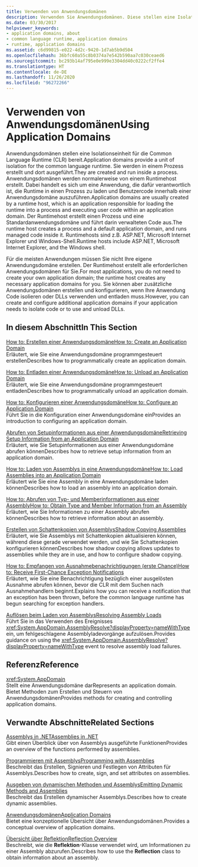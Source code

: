 ```yaml
---
title: Verwenden von Anwendungsdomänen
description: Verwenden Sie Anwendungsdomänen. Diese stellen eine Isolationseinheit für die Common Language Runtime (CLR) bereit. Anwendungsdomänen werden in einem Prozess erstellt und ausgeführt.
ms.date: 03/30/2017
helpviewer_keywords:
- application domains, about
- common language runtime, application domains
- runtime, application domains
ms.assetid: c6d99815-e022-4d2c-9420-1d7ab5b9d504
ms.openlocfilehash: 36bfc60a55c8b0374a7e542b590aa7c030ceaed6
ms.sourcegitcommit: bc293b14af795e0e999e3304dd40c0222cf2ffe4
ms.translationtype: HT
ms.contentlocale: de-DE
ms.lasthandoff: 11/26/2020
ms.locfileid: "96272266"
---
```

# <a name="using-application-domains"></a><span data-ttu-id="58279-104">Verwenden von Anwendungsdomänen</span><span class="sxs-lookup"><span data-stu-id="58279-104">Using Application Domains</span></span>

<span data-ttu-id="58279-105">Anwendungsdomänen stellen eine Isolationseinheit für die Common Language Runtime (CLR) bereit.</span><span class="sxs-lookup"><span data-stu-id="58279-105">Application domains provide a unit of isolation for the common language runtime.</span></span> <span data-ttu-id="58279-106">Sie werden in einem Prozess erstellt und dort ausgeführt.</span><span class="sxs-lookup"><span data-stu-id="58279-106">They are created and run inside a process.</span></span> <span data-ttu-id="58279-107">Anwendungsdomänen werden normalerweise von einem Runtimehost erstellt. Dabei handelt es sich um eine Anwendung, die dafür verantwortlich ist, die Runtime in einen Prozess zu laden und Benutzercode innerhalb einer Anwendungsdomäne auszuführen.</span><span class="sxs-lookup"><span data-stu-id="58279-107">Application domains are usually created by a runtime host, which is an application responsible for loading the runtime into a process and executing user code within an application domain.</span></span> <span data-ttu-id="58279-108">Der Runtimehost erstellt einen Prozess und eine Standardanwendungsdomäne und führt darin verwalteten Code aus.</span><span class="sxs-lookup"><span data-stu-id="58279-108">The runtime host creates a process and a default application domain, and runs managed code inside it.</span></span> <span data-ttu-id="58279-109">Runtimehosts sind z.B. ASP.NET, Microsoft Internet Explorer und Windows-Shell.</span><span class="sxs-lookup"><span data-stu-id="58279-109">Runtime hosts include ASP.NET, Microsoft Internet Explorer, and the Windows shell.</span></span>  
  
<span data-ttu-id="58279-110">Für die meisten Anwendungen müssen Sie nicht Ihre eigene Anwendungsdomäne erstellen. Der Runtimehost erstellt alle erforderlichen Anwendungsdomänen für Sie.</span><span class="sxs-lookup"><span data-stu-id="58279-110">For most applications, you do not need to create your own application domain; the runtime host creates any necessary application domains for you.</span></span> <span data-ttu-id="58279-111">Sie können aber zusätzliche Anwendungsdomänen erstellen und konfigurieren, wenn Ihre Anwendung Code isolieren oder DLLs verwenden und entladen muss.</span><span class="sxs-lookup"><span data-stu-id="58279-111">However, you can create and configure additional application domains if your application needs to isolate code or to use and unload DLLs.</span></span>  
  
## <a name="in-this-section"></a><span data-ttu-id="58279-112">In diesem Abschnitt</span><span class="sxs-lookup"><span data-stu-id="58279-112">In This Section</span></span>  

[<span data-ttu-id="58279-113">How to: Erstellen einer Anwendungsdomäne</span><span class="sxs-lookup"><span data-stu-id="58279-113">How to: Create an Application Domain</span></span>](how-to-create-an-application-domain.md)  
<span data-ttu-id="58279-114">Erläutert, wie Sie eine Anwendungsdomäne programmgesteuert erstellen</span><span class="sxs-lookup"><span data-stu-id="58279-114">Describes how to programmatically create an application domain.</span></span>  
  
[<span data-ttu-id="58279-115">How to: Entladen einer Anwendungsdomäne</span><span class="sxs-lookup"><span data-stu-id="58279-115">How to: Unload an Application Domain</span></span>](how-to-unload-an-application-domain.md)  
<span data-ttu-id="58279-116">Erläutert, wie Sie eine Anwendungsdomäne programmgesteuert entladen</span><span class="sxs-lookup"><span data-stu-id="58279-116">Describes how to programmatically unload an application domain.</span></span>  
  
[<span data-ttu-id="58279-117">How to: Konfigurieren einer Anwendungsdomäne</span><span class="sxs-lookup"><span data-stu-id="58279-117">How to: Configure an Application Domain</span></span>](how-to-configure-an-application-domain.md)  
<span data-ttu-id="58279-118">Führt Sie in die Konfiguration einer Anwendungsdomäne ein</span><span class="sxs-lookup"><span data-stu-id="58279-118">Provides an introduction to configuring an application domain.</span></span>  
  
[<span data-ttu-id="58279-119">Abrufen von Setupinformationen aus einer Anwendungsdomäne</span><span class="sxs-lookup"><span data-stu-id="58279-119">Retrieving Setup Information from an Application Domain</span></span>](retrieve-setup-information.md)  
<span data-ttu-id="58279-120">Erläutert, wie Sie Setupinformationen aus einer Anwendungsdomäne abrufen können</span><span class="sxs-lookup"><span data-stu-id="58279-120">Describes how to retrieve setup information from an application domain.</span></span>  
  
[<span data-ttu-id="58279-121">How to: Laden von Assemblys in eine Anwendungsdomäne</span><span class="sxs-lookup"><span data-stu-id="58279-121">How to: Load Assemblies into an Application Domain</span></span>](how-to-load-assemblies-into-an-application-domain.md)  
<span data-ttu-id="58279-122">Erläutert wie Sie eine Assembly in eine Anwendungsdomäne laden können</span><span class="sxs-lookup"><span data-stu-id="58279-122">Describes how to load an assembly into an application domain.</span></span>  
  
[<span data-ttu-id="58279-123">How to: Abrufen von Typ- und Memberinformationen aus einer Assembly</span><span class="sxs-lookup"><span data-stu-id="58279-123">How to: Obtain Type and Member Information from an Assembly</span></span>](../reflection-and-codedom/get-type-member-information.md)  
<span data-ttu-id="58279-124">Erläutert, wie Sie Informationen zu einer Assembly abrufen können</span><span class="sxs-lookup"><span data-stu-id="58279-124">Describes how to retrieve information about an assembly.</span></span>  
  
[<span data-ttu-id="58279-125">Erstellen von Schattenkopien von Assemblys</span><span class="sxs-lookup"><span data-stu-id="58279-125">Shadow Copying Assemblies</span></span>](shadow-copy-assemblies.md)  
<span data-ttu-id="58279-126">Erläutert, wie Sie Assemblys mit Schattenkopien aktualisieren können, während diese gerade verwendet werden, und wie Sie Schattenkopien konfigurieren können</span><span class="sxs-lookup"><span data-stu-id="58279-126">Describes how shadow copying allows updates to assemblies while they are in use, and how to configure shadow copying.</span></span>  
  
[<span data-ttu-id="58279-127">How to: Empfangen von Ausnahmebenachrichtigungen (erste Chance)</span><span class="sxs-lookup"><span data-stu-id="58279-127">How to: Receive First-Chance Exception Notifications</span></span>](how-to-receive-first-chance-exception-notifications.md)  
<span data-ttu-id="58279-128">Erläutert, wie Sie eine Benachrichtigung bezüglich einer ausgelösten Ausnahme abrufen können, bevor die CLR mit dem Suchen nach Ausnahmehandlern beginnt.</span><span class="sxs-lookup"><span data-stu-id="58279-128">Explains how you can receive a notification that an exception has been thrown, before the common language runtime has begun searching for exception handlers.</span></span>  
  
[<span data-ttu-id="58279-129">Auflösen beim Laden von Assemblys</span><span class="sxs-lookup"><span data-stu-id="58279-129">Resolving Assembly Loads</span></span>](../../standard/assembly/resolve-loads.md)  
<span data-ttu-id="58279-130">Führt Sie in das Verwenden des Ereignisses <xref:System.AppDomain.AssemblyResolve?displayProperty=nameWithType> ein, um fehlgeschlagene Assemblyladevorgänge aufzulösen.</span><span class="sxs-lookup"><span data-stu-id="58279-130">Provides guidance on using the <xref:System.AppDomain.AssemblyResolve?displayProperty=nameWithType> event to resolve assembly load failures.</span></span>  
  
## <a name="reference"></a><span data-ttu-id="58279-131">Referenz</span><span class="sxs-lookup"><span data-stu-id="58279-131">Reference</span></span>  

<xref:System.AppDomain>  
<span data-ttu-id="58279-132">Stellt eine Anwendungsdomäne dar</span><span class="sxs-lookup"><span data-stu-id="58279-132">Represents an application domain.</span></span> <span data-ttu-id="58279-133">Bietet Methoden zum Erstellen und Steuern von Anwendungsdomänen</span><span class="sxs-lookup"><span data-stu-id="58279-133">Provides methods for creating and controlling application domains.</span></span>  
  
## <a name="related-sections"></a><span data-ttu-id="58279-134">Verwandte Abschnitte</span><span class="sxs-lookup"><span data-stu-id="58279-134">Related Sections</span></span>  

[<span data-ttu-id="58279-135">Assemblys in .NET</span><span class="sxs-lookup"><span data-stu-id="58279-135">Assemblies in .NET</span></span>](../../standard/assembly/index.md)  
<span data-ttu-id="58279-136">Gibt einen Überblick über von Assemblys ausgeführte Funktionen</span><span class="sxs-lookup"><span data-stu-id="58279-136">Provides an overview of the functions performed by assemblies.</span></span>  
  
[<span data-ttu-id="58279-137">Programmieren mit Assemblys</span><span class="sxs-lookup"><span data-stu-id="58279-137">Programming with Assemblies</span></span>](../../standard/assembly/index.md)  
<span data-ttu-id="58279-138">Beschreibt das Erstellen, Signieren und Festlegen von Attributen für Assemblys.</span><span class="sxs-lookup"><span data-stu-id="58279-138">Describes how to create, sign, and set attributes on assemblies.</span></span>  
  
[<span data-ttu-id="58279-139">Ausgeben von dynamischen Methoden und Assemblys</span><span class="sxs-lookup"><span data-stu-id="58279-139">Emitting Dynamic Methods and Assemblies</span></span>](../reflection-and-codedom/emitting-dynamic-methods-and-assemblies.md)  
<span data-ttu-id="58279-140">Beschreibt das Erstellen dynamischer Assemblys.</span><span class="sxs-lookup"><span data-stu-id="58279-140">Describes how to create dynamic assemblies.</span></span>  
  
[<span data-ttu-id="58279-141">Anwendungsdomänen</span><span class="sxs-lookup"><span data-stu-id="58279-141">Application Domains</span></span>](application-domains.md)  
<span data-ttu-id="58279-142">Bietet eine konzeptionelle Übersicht über Anwendungsdomänen.</span><span class="sxs-lookup"><span data-stu-id="58279-142">Provides a conceptual overview of application domains.</span></span>  
  
[<span data-ttu-id="58279-143">Übersicht über Reflektion</span><span class="sxs-lookup"><span data-stu-id="58279-143">Reflection Overview</span></span>](../reflection-and-codedom/reflection.md)  
<span data-ttu-id="58279-144">Beschreibt, wie die **Reflektion**-Klasse verwendet wird, um Informationen zu einer Assembly abzurufen.</span><span class="sxs-lookup"><span data-stu-id="58279-144">Describes how to use the **Reflection** class to obtain information about an assembly.</span></span>

